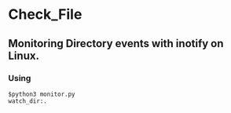 # Check_File
## Monitoring Directory events with inotify on Linux.
### Using 

```
$python3 monitor.py
watch_dir:.
```

